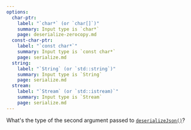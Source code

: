 ```yaml
---
options:
  char-ptr:
    label: "`char*` (or `char[]`)"
    summary: Input type is `char*`
    page: deserialize-zerocopy.md
  const-char-ptr:
    label: "`const char*`"
    summary: Input type is `const char*`
    page: serialize.md
  string:
    label: "`String` (or `std::string`)"
    summary: Input type is `String`
    page: serialize.md
  stream:
    label: "`Stream` (or `std::istream)`"
    summary: Input type is `Stream`
    page: serialize.md
---
```


What's the type of the second argument passed to [`deserializeJson()`](/v6/api/json/deserializejson/)?
